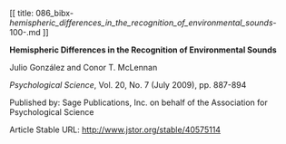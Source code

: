 [[
title: 086_bibx-_hemispheric_differences_in_the_recognition_of_environmental_sounds_-100-.md
]]

**Hemispheric Differences in the Recognition of Environmental Sounds**

  

Julio González and Conor T. McLennan

_Psychological Science_, Vol. 20, No. 7 \(July 2009\), pp. 887-894

Published by: Sage Publications, Inc. on behalf of the Association for
Psychological Science

Article Stable URL: <http://www.jstor.org/stable/40575114>
